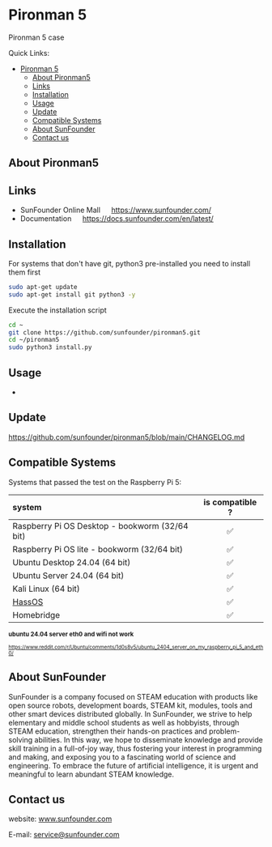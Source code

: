 # Pironman 5

Pironman 5 case

Quick Links:

- [Pironman 5](#pironman-5)
  - [About Pironman5](#about-pironman5)
  - [Links](#links)
  - [Installation](#installation)
  - [Usage](#usage)
  - [Update](#update)
  - [Compatible Systems](#compatible-systems)
  - [About SunFounder](#about-sunfounder)
  - [Contact us](#contact-us)

## About Pironman5

## Links

- SunFounder Online Mall &emsp; <https://www.sunfounder.com/>
- Documentation &emsp; <https://docs.sunfounder.com/en/latest/>

## Installation

For systems that don't have git, python3 pre-installed you need to install them first

```bash
sudo apt-get update
sudo apt-get install git python3 -y
```

Execute the installation script

```bash
cd ~
git clone https://github.com/sunfounder/pironman5.git
cd ~/pironman5
sudo python3 install.py
```

## Usage

-

## Update

<https://github.com/sunfounder/pironman5/blob/main/CHANGELOG.md>

## Compatible Systems

Systems that passed the test on the Raspberry Pi 5:
<font size=1>
<!-- https://apps.timwhitlock.info/emoji/tables/unicode#block-6c-other-additional-symbols -->
  | system |   is compatible ? |
  | :---   | :---:   |
  | Raspberry Pi OS Desktop - bookworm (32/64 bit) | &#x2705; |
  | Raspberry Pi OS lite - bookworm (32/64 bit) | &#x2705; |
  | Ubuntu Desktop 24.04 (64 bit) | &#x2705; |
  | Ubuntu Server 24.04 (64 bit) | &#x2705; |
  | Kali Linux (64 bit) | &#x2705; |
  | <a href="">HassOS</a> | &#x2705; |
  | Homebridge | &#x2705; |

### ubuntu 24.04 server eth0 and wifi not work

<https://www.reddit.com/r/Ubuntu/comments/1d0s8v5/ubuntu_2404_server_on_my_raspberry_pi_5_and_eth0/>

</font>

## About SunFounder

SunFounder is a company focused on STEAM education with products like open source robots, development boards, STEAM kit, modules, tools and other smart devices distributed globally. In SunFounder, we strive to help elementary and middle school students as well as hobbyists, through STEAM education, strengthen their hands-on practices and problem-solving abilities. In this way, we hope to disseminate knowledge and provide skill training in a full-of-joy way, thus fostering your interest in programming and making, and exposing you to a fascinating world of science and engineering. To embrace the future of artificial intelligence, it is urgent and meaningful to learn abundant STEAM knowledge.

## Contact us

website:
    www.sunfounder.com

E-mail:
    service@sunfounder.com
